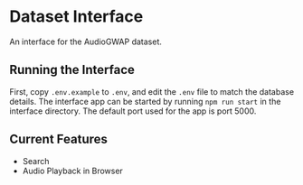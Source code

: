# Dataset Interface

An interface for the AudioGWAP dataset.

## Running the Interface

First, copy `.env.example` to `.env`, and edit the `.env` file to match the
database details. The interface app can be started by running 
`npm run start` in the interface directory. The default port used for the
app is port 5000.

## Current Features

- Search
- Audio Playback in Browser

